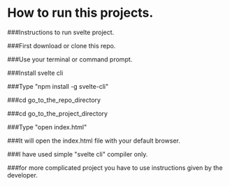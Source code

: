 # How to run this projects.

###Instructions to run svelte project.

###First download or clone this repo.

###Use your terminal or command prompt.

###Install svelte cli

###Type "npm install -g svelte-cli"

###cd go_to_the_repo_directory

###cd go_to_the_project_directory

###Type "open index.html"

###It will open the index.html file with your default browser.

###I have used simple "svelte cli" compiler only.

###for more complicated project you have to use instructions given by the developer.
